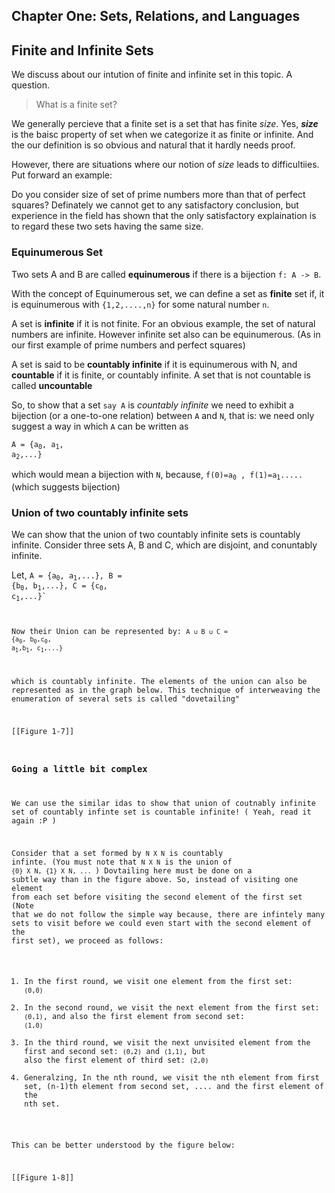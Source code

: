 Chapter One: Sets, Relations, and Languages
-----------

## Finite and Infinite Sets

We discuss about our intution of finite and infinite set in this topic. A question.

> What is a finite set?

We generally percieve that a finite set is a set that has finite <em>size</em>. Yes, ***size*** is the baisc property of set when we categorize it as finite or infinite. And the our definition is so obvious and natural that it hardly needs proof. 


However, there are situations where our notion of *size* leads to difficultiies. Put forward an example:

Do you consider size of set of prime numbers more than that of perfect squares? Definately we cannot get to any satisfactory conclusion, but experience in the field has shown that the only satisfactory explaination is to regard these two sets having the same size. 


### Equinumerous Set

Two sets A and B are called **equinumerous** if there is a bijection `f: A -> B`. 

With the concept of Equinumerous set, we can define a set as **finite**  set if, it is equinumerous with `{1,2,....,n}` for some natural number `n`. 

A set is **infinite** if it is not finite. For an obvious example, the set of natural numbers are infinite. However infinite set also can be equinumerous. (As in our first example of prime numbers and perfect squares)

A set is said to be **countably infinite** if it is equinumerous with N, and **countable** if it is finite, or countably infinite.  A set that is not countable is called **uncountable**

So, to show that a set `say A` is *countably infinite* we need to exhibit a bijection (or a one-to-one relation) between `A` and `N`, that is: we need only suggest a way in which `A` can be written as 

<code>A = {a<sub>0</sub>, a<sub>1</sub>, a<sub>2</sub>,...}</code>

which would mean a bijection with `N`, because, <code>f(0)=a<sub>0</sub> , f(1)=a<sub>1</sub>.....</code> (which suggests bijection)


### Union of two countably infinite sets

We can show that the union of two countably infinite sets is countably infinite. Consider three sets A, B and C, which are disjoint, and conuntably infinite. 

Let, <code>A = {a<sub>0</sub>, a<sub>1</sub>,...}, B = {b<sub>0</sub>, b<sub>1</sub>,...}, C = {c<sub>0</sub>, c<sub>1</sub>,...}`


Now their Union can be represented by: <code>A ∪ B ∪ C = {a<sub>0</sub>, b<sub>0</sub>,c<sub>0</sub>, a<sub>1</sub>,b<sub>1</sub>, c<sub>1</sub>,...}</code>

which is countably infinite. The elements of the union can also be represented as in the graph below. This technique of interweaving the enumeration of several sets is called "dovetailing"

[[Figure 1-7]]

### Going a little bit complex

We can use the similar idas to show that union of coutnably infinite set of countably infinte set is countable infinite! ( Yeah, read it again :P )

Consider that a set formed by `N X N` is countably infinte. (You must note that `N X N` is the union of `{0} X N, {1} X N, ... `) Dovtailing here must be done on a subtle way than in the figure above. So, instead of visiting one element from each set before visiting the second element of the first set (Note that we do not follow the simple way because, there are infintely many sets to visit before we could even start with the second element of the first set), we proceed as follows: 

1. In the first round, we visit one element from the first set: `(0,0)`
2. In the second round, we visit the next element from the first set: `(0,1)`, and also the first element from second set: `(1,0)`
3. In the third round, we visit the next unvisited element from the first and second set: `(0,2)` and `(1,1)`, but also the first element of third set: `(2,0)`
4. Generalzing, In the nth round, we visit the nth element from first set, (n-1)th element from second set, .... and the first element of the nth set.


This can be better understood by the figure below:

[[Figure 1-8]]


